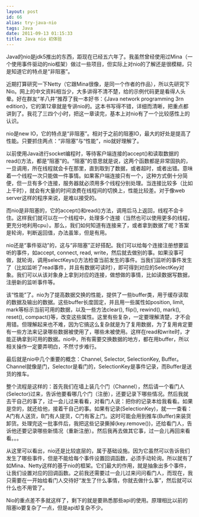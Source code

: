 ```yaml
---
layout: post
id: 66
alias: try-java-nio
tags: Java
date: 2011-09-13 01:15:33
title: Java nio 初体验
---
```


Java的nio是jdk5推出的东西，距现在已经五六年了。我虽然曾经使用过Mina（一个使用事件驱动的nio框架）做过一些项目，但实际上对nio的了解还是很模糊，只是知道它的特点是“非阻塞”。
<p>近期打算研究一下Netty（它跟Mina很像，是同一个作者的作品），所以先研究下Nio。网上的中文资料相当少，大多讲得不清不楚，给的示例代码更是看得人头晕。好在群友“羊八井”推荐了我一本好书：《Java network programming 3rn edition》，它的第12章就是专讲nio的。这本书写得不错，详细而清晰，把重点都讲到了。我花了三四个小时，把这一章读完，基本上对nio有了一个比较感性上的认识。
<p>nio是new IO，它的特点是“非阻塞”。相对于之前的阻塞IO，最大的好处是提高了性能。只要抓住两点：“非阻塞”与“性能”，nio就好理解了。
<p>以前使用Java进行socket编程时，等待客户端连接的accept()和读取数据的read()方法，都是“阻塞”的。“阻塞”的意思就是说，这两个函数都是非常固执的，一旦调用，所在线程就会卡在那里，直到取到了数据，或者超时，或者出错。意味着一个线程一次只能做一件事情。如果客户端连接只有一个，这种方式倒十分简便，但一旦有多个连接，服务器就必须用多个线程分别处理。当连接比较多（比如上千时），就会有大量的时间浪费在线程间的切换上，性能比较差。对于像web server这样的程序来说，是难以接受的。
<p>而nio是非阻塞的，它的accept()和read()方法，调用后马上返回，线程不会卡住。这样我们就可以在一个线程中，处理多个连接（当然也可以使用更多的线程，更充分地利用cpu）。那么，我们如何知道有连接来了，或者拿到数据了呢？答案是轮询，判断返回值，办法虽笨，但是有用。
<p>nio还是“事件驱动”的，这与“非阻塞”正好搭配。我们可以给每个连接注册想要监听的事件，如accept, connect, read, write，然后就去做别的事。如果没事可做，就轮询，调用selectKeys()方法检查当前发生的事件。当我们监听的事件发生了（比如监听了read事件，并且有数据可读时），即可得到对应的SelectKey对象。我们可以从该对象身上拿到对应的连接，做想做的事情，比如读数据写数据，注册新的监听事件等。
<p>该“性能”了。nio为了提高数据交换的性能，提供了一些buffer类，用于缓存读取的数据及输出的数据。这些buffer长度固定，并且用一些属性如position, limit, mark等标示当前可用的数据，以及一些方法clear(), flip(), rewind(), mark(), reset(), compact()等，改变这些属性。这里有些复杂，一定要理解清楚，才不会用错。但理解起来也不难，因为它搞这么复杂就是为了复用数据，为了复用肯定要有一些方法来记录哪些数据被使用了，哪些未被使用。这样在read和write时，才能正确拿到可用的数据。nio中，所有需要交换数据的地方，都在用buffer，所以相关操作一定要弄明白，不然寸步难行。
<p>最后就是nio中几个重要的概念：Channel, Selector, SelectionKey, Buffer。Channel就像是门，Selector是看门的，SelectionKey是事件记录，而Buffer是送货的推车。
<p>整个流程是这样的：首先我们在墙上装几个门（Channel），然后请一个看门人(Selector)过来，告诉他要看哪几个门（注册），还要记录下哪些情况。然后我就去干自己的事了，过一会儿过来看看，对看门人说：把你的记录本给我看看。如果是空的，就还给他，接着干自己的事。如果有记录(SelectionKey)，就一一查看：A门有人送货，B门有人提货，C门有客上门。这时可能会用到推车(Buffer)来装货卸货。处理完这一批事件后，我把这些记录撕掉(key.remove())，还给看门人，告诉他还要记录哪些新情况（重新注册）。然后我再去做其它事，过一会儿再回来看看。。。
<p>从这里可以看出，nio还是比较底层的，属于基础设施。因为它虽然可以告诉我们发生了哪些事件，但是不能给每个事件设置回调函数，必须手动轮询。所以就有了如Mina、Netty这样的基于nio的框架。它们最大的作用，就是抽象出多个事件，让我们设置对应的回调函数。之前我还需要过一会儿过来问问看门人，而现在，我只需要在一开始给看门人交待好“发生了什么事情，你就去做什么事”，然后就可以什么也不用管了。
<p>Nio的重点差不多就这样了，剩下的就是要熟悉那些api的使用。原理相比以前的阻塞io要复杂了一点，但是api却复杂不少。
